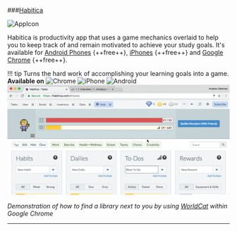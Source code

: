 ###[Habitica](https://habitica.com/)

![AppIcon](/Images/HabiticaAppIcon.png)

Habitica is productivity app that uses a game mechanics overlaid to help you to keep track of and remain motivated to achieve your study goals. It's available for [Android Phones](https://play.google.com/store/apps/details?id=com.habitrpg.android.habitica&hl=en
) {++free++}, [iPhones](https://itunes.apple.com/us/app/habitica-gamified-task-manager/id994882113?mt=8
) {++free++} and [Google Chrome](https://todoist.com/) {++free++}. 
 

!!! tip
	Turns the hard work of accomplishing your learning goals into a game.  
	**Available on** ![Chrome](/Icons/Chrome.png) ![iPhone](/Icons/iPhone.png) ![Android](/Icons/Android.png)
![Screenshot](GIFs/Habitica.gif)  

_Demonstration of how to find a library next to you by using [WorldCat](https://www.worldcat.org/) within Google Chrome_


****

